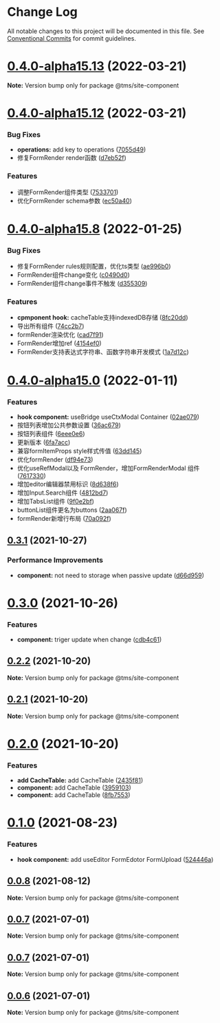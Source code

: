 # Change Log

All notable changes to this project will be documented in this file.
See [Conventional Commits](https://conventionalcommits.org) for commit guidelines.

# [0.4.0-alpha15.13](https://git.taimei.com/hospital/site-front-repo/compare/@tms/site-component@0.4.0-alpha15.12...@tms/site-component@0.4.0-alpha15.13) (2022-03-21)

**Note:** Version bump only for package @tms/site-component





# [0.4.0-alpha15.12](https://git.taimei.com/hospital/site-front-repo/compare/@tms/site-component@0.4.0-alpha15.8...@tms/site-component@0.4.0-alpha15.12) (2022-03-21)


### Bug Fixes

* **operations:** add key to operations ([7055d49](https://git.taimei.com/hospital/site-front-repo/commits/7055d49cf6eee69663d9a29814b7c5a257a9feed))
* 修复FormRender render函数 ([d7eb52f](https://git.taimei.com/hospital/site-front-repo/commits/d7eb52f4a338aac3c58051e11d9fc428a03a33ed))


### Features

* 调整FormRender组件类型 ([7533701](https://git.taimei.com/hospital/site-front-repo/commits/753370134574ee1a2eb4a7c0b09c0fb0ede12bdb))
* 优化FormRender  schema参数 ([ec50a40](https://git.taimei.com/hospital/site-front-repo/commits/ec50a407297ad0184afec136b39d0d2b2be260a2))





# [0.4.0-alpha15.8](https://git.taimei.com/hospital/site-front-repo/compare/@tms/site-component@0.4.0-alpha15.0...@tms/site-component@0.4.0-alpha15.8) (2022-01-25)


### Bug Fixes

* 修复FormRender rules规则配置，优化ts类型 ([ae996b0](https://git.taimei.com/hospital/site-front-repo/commits/ae996b0616f07883e63e20e1672b9936b6bb3d98))
* FormRender组件change变化 ([c0490d0](https://git.taimei.com/hospital/site-front-repo/commits/c0490d029d30a3d7ff9f88acf98cc14444325a27))
* FormRender组件change事件不触发 ([d355309](https://git.taimei.com/hospital/site-front-repo/commits/d3553095f9f061f9bb54a7a3d3905a9016f3889e))


### Features

* **cpmponent hook:** cacheTable支持indexedDB存储 ([8fc20dd](https://git.taimei.com/hospital/site-front-repo/commits/8fc20ddbf3691e98b0816c936f2ac6ab7616a6ca))
* 导出所有组件 ([74cc2b7](https://git.taimei.com/hospital/site-front-repo/commits/74cc2b7bc6e95af9d45917119caadaec66ef20ff))
* formRender渲染优化 ([cad7f91](https://git.taimei.com/hospital/site-front-repo/commits/cad7f91183681d5042e7b34edf32237ae1e3635a))
* FormRender增加ref ([4154ef0](https://git.taimei.com/hospital/site-front-repo/commits/4154ef034ba43bfe1960afea1254853e133cbef4))
* FormRender支持表达式字符串、函数字符串开发模式 ([1a7d12c](https://git.taimei.com/hospital/site-front-repo/commits/1a7d12cd2d541f4aaefe9599cd4227881602cf4e))





# [0.4.0-alpha15.0](http://git.taimei.com/hospital/site-front-repo/compare/@tms/site-component@0.3.1...@tms/site-component@0.4.0-alpha15.0) (2022-01-11)


### Features

* **hook component:** useBridge useCtxModal Container ([02ae079](http://git.taimei.com/hospital/site-front-repo/commits/02ae0793a737b0ede40e5e56c5877f81924d966f))
* 按钮列表增加公共参数设置 ([36ac679](http://git.taimei.com/hospital/site-front-repo/commits/36ac6791ea3798aff52829ad403260783bde9198))
* 按钮列表组件 ([6eee0e6](http://git.taimei.com/hospital/site-front-repo/commits/6eee0e6b1ba4aa49d38f883188510a7afa12bbec))
* 更新版本 ([6fa7acc](http://git.taimei.com/hospital/site-front-repo/commits/6fa7acc7220fdb8a65b9400eae938b8e67469d7b))
* 兼容formItemProps  style样式传值 ([63dd145](http://git.taimei.com/hospital/site-front-repo/commits/63dd145533f66d50e15e0def7883b680f10a40a2))
* 优化formRender ([df94e73](http://git.taimei.com/hospital/site-front-repo/commits/df94e7311d8ef99248dd923e7d9211d59d7555cc))
* 优化useRefModal以及 FormRender，增加FormRenderModal 组件 ([7617330](http://git.taimei.com/hospital/site-front-repo/commits/7617330cdfeb2506fbbd129497665b1b12b5b610))
* 增加editor编辑器禁用标识 ([8d638f6](http://git.taimei.com/hospital/site-front-repo/commits/8d638f67b08db6b5e87d051dbfaf1bd4360b7a70))
* 增加Input.Search组件 ([4812bd7](http://git.taimei.com/hospital/site-front-repo/commits/4812bd76b4fb3ae130a125536176edb1b85a9ec4))
* 增加TabsList组件 ([9f0e2bf](http://git.taimei.com/hospital/site-front-repo/commits/9f0e2bfaf62311e91d5656122822913f69ddc58a))
* buttonList组件更名为buttons ([2aa067f](http://git.taimei.com/hospital/site-front-repo/commits/2aa067fd2a7eb01b66dcde817bd4eab7a95932e5))
* formRender新增行布局 ([70a092f](http://git.taimei.com/hospital/site-front-repo/commits/70a092f7739209759219c4fa440969fd3bb0deb6))





## [0.3.1](http://git.taimei.com/hospital/site-front-repo/compare/@tms/site-component@0.3.0...@tms/site-component@0.3.1) (2021-10-27)


### Performance Improvements

* **component:** not need to storage when passive update ([d66d959](http://git.taimei.com/hospital/site-front-repo/commits/d66d9597004a1eccade6781e4bdd8957aa947afe))





# [0.3.0](http://git.taimei.com/hospital/site-front-repo/compare/@tms/site-component@0.2.2...@tms/site-component@0.3.0) (2021-10-26)


### Features

* **component:** triger update when change ([cdb4c61](http://git.taimei.com/hospital/site-front-repo/commits/cdb4c61d73d3140c0d2260a61f8f32bea3fee326))





## [0.2.2](https://git.taimei.com/hospital/site-front-repo/compare/@tms/site-component@0.2.1...@tms/site-component@0.2.2) (2021-10-20)

**Note:** Version bump only for package @tms/site-component





## [0.2.1](https://git.taimei.com/hospital/site-front-repo/compare/@tms/site-component@0.2.0...@tms/site-component@0.2.1) (2021-10-20)

**Note:** Version bump only for package @tms/site-component





# [0.2.0](https://git.taimei.com/hospital/site-front-repo/compare/@tms/site-component@0.1.0...@tms/site-component@0.2.0) (2021-10-20)


### Features

* **add CacheTable:** add CacheTable ([2435f81](https://git.taimei.com/hospital/site-front-repo/commits/2435f81ef987d76f2542265129ec5a1012542862))
* **component:** add CacheTable ([3959103](https://git.taimei.com/hospital/site-front-repo/commits/3959103b78c471f3582150a5e0e0344aa2053930))
* **component:** add CacheTable ([8fb7553](https://git.taimei.com/hospital/site-front-repo/commits/8fb7553dd8ec9c59596d031a30e4bce10fe8d956))





# [0.1.0](https://git.taimei.com/hospital/site-front-repo/compare/@tms/site-component@0.0.8...@tms/site-component@0.1.0) (2021-08-23)


### Features

* **hook component:** add useEditor FormEdotor FormUpload ([524446a](https://git.taimei.com/hospital/site-front-repo/commits/524446aaa8b359bfa5c5be731aa53ff8d03b4f9c))





## [0.0.8](https://git.taimei.com/hospital/site-front-repo/compare/@tms/site-component@0.0.7...@tms/site-component@0.0.8) (2021-08-12)

**Note:** Version bump only for package @tms/site-component





## [0.0.7](https://git.taimei.com/hospital/site-front-repo/compare/@tms/site-component@0.0.5...@tms/site-component@0.0.7) (2021-07-01)

**Note:** Version bump only for package @tms/site-component





## [0.0.7](https://git.taimei.com/hospital/site-front-repo/compare/@tms/site-component@0.0.5...@tms/site-component@0.0.7) (2021-07-01)

**Note:** Version bump only for package @tms/site-component





## [0.0.6](https://git.taimei.com/hospital/site-front-repo/compare/@tms/site-component@0.0.5...@tms/site-component@0.0.6) (2021-07-01)

**Note:** Version bump only for package @tms/site-component
